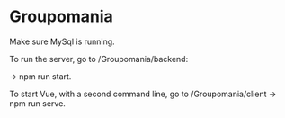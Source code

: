 # Groupomania

Make sure MySql is running.

To run the server, go to /Groupomania/backend:

-> npm run start.

To start Vue, with a second command line, go to /Groupomania/client -> npm run serve.
